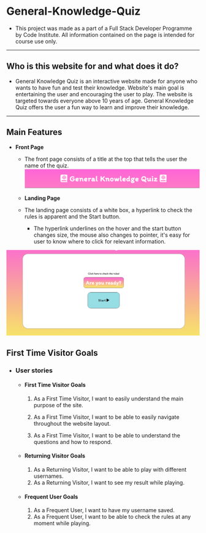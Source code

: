 # General-Knowledge-Quiz
- This project was made as a part of a Full Stack Developer Programme by Code Institute. All information contained on the page is intended for course use only.
-----
## Who is this website for and what does it do? 

- General Knowledge Quiz is an interactive website made for anyone who wants to have fun and test their knowledge. 
Website's main goal is entertaining the user and encouraging the user to play. The website is targeted towards everyone above 10 years of age. General Knowledge Quiz offers the user a fun way to learn and improve their knowledge.
-----
## Main Features
- __Front Page__

  - The front page consists of a title at the top that tells the user the name of the quiz.
  ![App Screenshot](wireframes/images/title-quiz.png)

  - __Landing Page__

  - The landing page consists of a white box, a hyperlink to check the rules is apparent and the Start button.
    - The hyperlink underlines on the hover and the start button changes size, the mouse also changes to pointer, it's easy for user to know where to click for relevant information.

![App Screenshot](wireframes/images/front-page.png)

 ## First Time Visitor Goals
-   ### User stories

    -   #### First Time Visitor Goals

        1. As a First Time Visitor, I want to easily understand the main 
        purpose of the site.

        2. As a First Time Visitor, I want to be able to easily navigate throughout the website layout.

        3. As a First Time Visitor, I want to be able to understand the questions and how to respond. 

    -   #### Returning Visitor Goals

        1. As a Returning Visitor, I want to be able to play with different usernames.
        2. As a Returning Visitor, I want to see my result while playing.
        

    -   #### Frequent User Goals
        1. As a Frequent User, I want to have my username saved.
        2. As a Frequent User, I want to be able to check the rules at any moment while playing. 